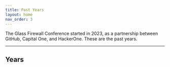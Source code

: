 ```yaml
---
title: Past Years
layout: home
nav_order: 3
---
```


The Glass Firewall Conference started in 2023, as a partnership between GitHub, Capital One, and HackerOne. These are the past years. 

----
## Years
